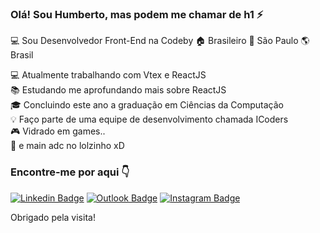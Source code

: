 ### Olá! Sou Humberto, mas podem me chamar de h1 ⚡ 

💻 Sou Desenvolvedor Front-End na Codeby 🏠 Brasileiro 📍 São Paulo 🌎 Brasil

💻 Atualmente trabalhando com Vtex e ReactJS<br>
📚 Estudando me aprofundando mais sobre ReactJS <br>
🎓 Concluindo este ano a graduação em Ciências da Computação<br>
💡  Faço parte de uma equipe de desenvolvimento chamada ICoders<br>
🎮 Vidrado em games..<br>
👻 e main adc no lolzinho xD


### Encontre-me por aqui  👇

[![Linkedin Badge](https://img.shields.io/badge/-HumbertoBarone-blue?style=flat-square&logo=Linkedin&logoColor=white&link=https://https://www.linkedin.com/in/humberto-barone/)](https://www.linkedin.com/in/humberto-barone/)
[![Outlook Badge](https://img.shields.io/badge/-humberto.barone.dev@gmail.com-red?style=flat-square&logo=Gmail&logoColor=white&link=mailto:humberto_barone@hotmail.com)](mailto:humberto_barone@hotmail.com)
[![Instagram Badge](https://img.shields.io/badge/-Instagram-orange?style=flat-square&logo=Instagram&logoColor=white&link=https://www.instagram.com/h1barone/)](https://www.instagram.com/h1barone/)


Obrigado pela visita!
